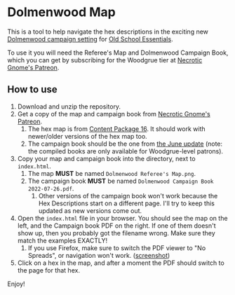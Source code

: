 # Dolmenwood Map

This is a tool to help navigate the hex descriptions in the exciting new [Dolmenwood campaign setting](https://necroticgnome.com/collections/settings/products/dolmenwood-campaign-book) for [Old School Essentials](https://necroticgnome.com/).

To use it you will need the Referee's Map and Dolmenwood Campaign Book, which you can get by subscribing for the Woodgrue tier at [Necrotic Gnome's Patreon](http://patreon.com/m/4790827/posts).

## How to use
1. Download and unzip the repository.
2. Get a copy of the map and campaign book from [Necrotic Gnome's Patreon](http://patreon.com/m/4790827/posts).
    1. The hex map is from [Content Package 16](https://www.patreon.com/posts/content-package-67077916). It should work with newer/older versions of the hex map too.
    1. The campaign book should be the one from [the June update](https://www.patreon.com/posts/campaign-book-68360535) (note: the compiled books are only available for Woodgrue-level patrons).
2. Copy your map and campaign book into the directory, next to `index.html`.
    1. The map **MUST** be named `Dolmenwood Referee's Map.png`.
    1. The campaign book **MUST** be named `Dolmenwood Campaign Book 2022-07-26.pdf`.
        1. Other versions of the campaign book won't work because the Hex Descriptions start on a different page. I'll try to keep this updated as new versions come out.
3. Open the `index.html` file in your browser. You should see the map on the left, and the Campaign book PDF on the right. If one of them doesn't show up, then you probably got the filename wrong. Make sure they match the examples EXACTLY!
    1. If you use Firefox, make sure to switch the PDF viewer to "No Spreads",
       or navigation won't work. ([screenshot](https://ibb.co/sqFQKr3))
5. Click on a hex in the map, and after a moment the PDF should switch to the page for that hex.

Enjoy!
